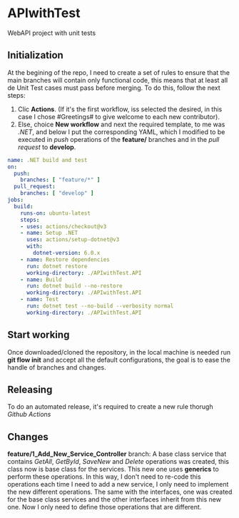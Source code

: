 # APIwithTest
WebAPI project with unit tests

## Initialization
At the begining of the repo, I need to create a set of rules to ensure that the main branches will contain only functional code, this means that at least all de Unit Test cases must pass before merging.
To do this, follow the next steps:
1. Clic **Actions**. (If it's the first workflow, iss selected the desired, in this case I chose #Greetings# to give welcome to each new contributor).
2. Else, choice **New workflow** and next the required template, to me was *.NET*, and below I put the corresponding YAML, which I modified to be executed in *push* operations of the **feature/** branches and in the *pull request* to **develop**.

```yaml
name: .NET build and test
on:
  push:
    branches: [ "feature/*" ]
  pull_request:
    branches: [ "develop" ]
jobs:
  build:
    runs-on: ubuntu-latest
    steps:
    - uses: actions/checkout@v3
    - name: Setup .NET
      uses: actions/setup-dotnet@v3
      with:
        dotnet-version: 6.0.x
    - name: Restore dependencies
      run: dotnet restore
      working-directory: ./APIwithTest.API
    - name: Build
      run: dotnet build --no-restore
      working-directory: ./APIwithTest.API
    - name: Test
      run: dotnet test --no-build --verbosity normal
      working-directory: ./APIwithTest.API
```

## Start working
Once downloaded/cloned the repository, in the local machine is needed run **git flow init** and accept all the default configurations, the goal is to ease the handle of branches and changes.

## Releasing
To do an automated release, it's required to create a new rule thorugh *Github Actions*

## Changes
**feature/1_Add_New_Service_Controller** branch: A base class service that contains *GetAll*, *GetById*, *SaveNew* and *Delete* operations was created, this class now is base class for the services. This new one uses **generics** to perform these operations. In this way, I don't need to re-code this operations each time I need to add a new service, I only need to implement the new different operations. The same with the interfaces, one was created for the base class services and the other interfaces inherit from this new one. Now I only need to define those operations that are different.
